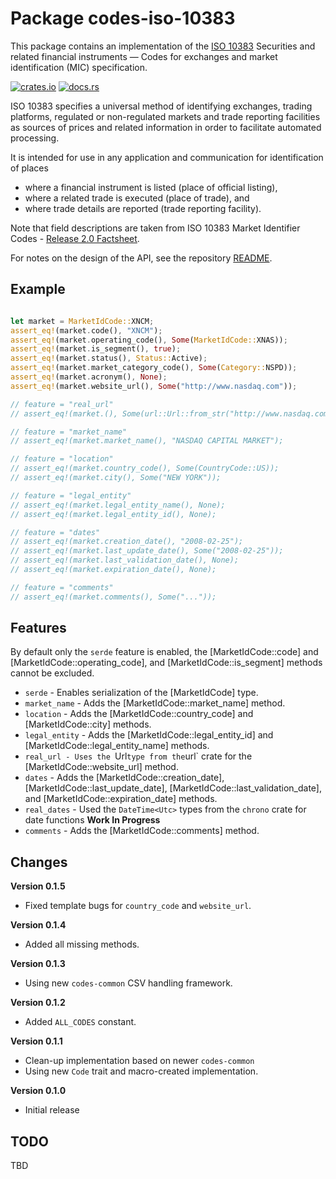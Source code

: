 # Package codes-iso-10383

This package contains an implementation of the [ISO
10383](https://www.iso.org/standard/61067.html) Securities and related
financial instruments — Codes for exchanges and market identification (MIC)
specification.

[![crates.io](https://img.shields.io/crates/v/codes-iso-10383.svg)](https://crates.io/crates/codes-iso-10383)
[![docs.rs](https://docs.rs/codes-iso-10383/badge.svg)](https://docs.rs/codes-iso-10383)

ISO 10383 specifies a universal method of identifying exchanges, trading
platforms, regulated or non-regulated markets and trade reporting facilities
as sources of prices and related information in order to facilitate automated
processing.

It is intended for use in any application and communication for identification of places

* where a financial instrument is listed (place of official listing),
* where a related trade is executed (place of trade), and
* where trade details are reported (trade reporting facility).

Note that field descriptions are taken from ISO 10383 Market Identifier Codes - [Release 2.0 Factsheet](https://www.iso20022.org/sites/default/files/2022-11/ISO10383_MIC_Release_2_0_Factsheet_v2.pdf).

For notes on the design of the API, see the repository 
[README](https://github.com/johnstonskj/rust-codes/blob/main/README.md).

## Example

```rust

let market = MarketIdCode::XNCM;
assert_eq!(market.code(), "XNCM");
assert_eq!(market.operating_code(), Some(MarketIdCode::XNAS));
assert_eq!(market.is_segment(), true);
assert_eq!(market.status(), Status::Active);
assert_eq!(market.market_category_code(), Some(Category::NSPD));
assert_eq!(market.acronym(), None);
assert_eq!(market.website_url(), Some("http://www.nasdaq.com"));

// feature = "real_url"
// assert_eq!(market.(), Some(url::Url::from_str("http://www.nasdaq.com").unwrap()));

// feature = "market_name"
// assert_eq!(market.market_name(), "NASDAQ CAPITAL MARKET");

// feature = "location"
// assert_eq!(market.country_code(), Some(CountryCode::US));
// assert_eq!(market.city(), Some("NEW YORK"));

// feature = "legal_entity"
// assert_eq!(market.legal_entity_name(), None);
// assert_eq!(market.legal_entity_id(), None);

// feature = "dates"
// assert_eq!(market.creation_date(), "2008-02-25");
// assert_eq!(market.last_update_date(), Some("2008-02-25"));
// assert_eq!(market.last_validation_date(), None);
// assert_eq!(market.expiration_date(), None);

// feature = "comments"
// assert_eq!(market.comments(), Some("..."));
```

## Features

By default only the `serde` feature is enabled, the [MarketIdCode::code] and
[MarketIdCode::operating_code], and [MarketIdCode::is_segment] methods cannot be excluded.

* `serde` - Enables serialization of the [MarketIdCode] type.
* `market_name` - Adds the [MarketIdCode::market_name] method.
* `location` - Adds the [MarketIdCode::country_code] and [MarketIdCode::city] methods.
* `legal_entity` - Adds the [MarketIdCode::legal_entity_id] and [MarketIdCode::legal_entity_name] methods.
* `real_url - Uses the `Url` type from the `url` crate for the [MarketIdCode::website_url] method.
* `dates` - Adds the [MarketIdCode::creation_date], [MarketIdCode::last_update_date], [MarketIdCode::last_validation_date], and [MarketIdCode::expiration_date] methods.
* `real_dates` - Used the `DateTime<Utc>` types from the `chrono` crate for date functions **Work In Progress**
* `comments` - Adds the [MarketIdCode::comments] method.

## Changes

**Version 0.1.5**

* Fixed template bugs for `country_code` and `website_url`.

**Version 0.1.4**

* Added all missing methods.

**Version 0.1.3**

* Using new `codes-common` CSV handling framework.

**Version 0.1.2**

* Added `ALL_CODES` constant.

**Version 0.1.1**

* Clean-up implementation based on newer `codes-common`
* Using new `Code` trait and macro-created implementation.

**Version 0.1.0**

* Initial release

## TODO

TBD

